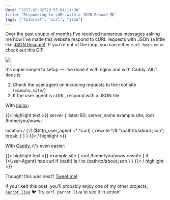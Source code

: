 ```yaml
---
date: "2017-02-02T20:55:04+11:00"
title: "Responding to cURL with a JSON Resumé 📚"
tags: ["tutorial", "curl", "json"]
---
```


Over the past couple of months I've received numerous messages asking me how I've made this website respond to cURL requests with JSON (a little like [JSON Resumé](https://jsonresume.org)).  If you're out of the loop, you can either `curl hugo.md` or check out this GIF:

![](screen-capture.gif)

It's super simple to setup — I've done it with nginx and with Caddy. All it does is:  
1. Check the user agent on incoming requests to the root site (`example.site/`)  
2. If the user agent is cURL, respond with a JSON file

With [nginx](https://www.nginx.com):

{{< highlight text >}}
server {
  listen 80;
  server_name example.site;
  root /home/you/www;

  location / {
    if ($http_user_agent ~* ^curl) {
      rewrite ^/$ "/path/to/about.json";
      break;
    }
  }
}
{{< / highlight >}}

With [Caddy](https://caddyserver.com), it's even easier:

{{< highlight text >}}
example.site {
    root /home/you/www
    rewrite {
        if {>User-Agent} has curl
        if {path} is /
        to /path/to/about.json
    }
}
{{< / highlight >}}

Thought this was neat? [Tweet me!](https://twitter.com/hugojmd)

If you liked this post, you'll probably enjoy one of my other projects, [`parrot.live`](https://github.com/hugomd/parrot.live) 🐦 Try `curl parrot.live` to see it in action!

